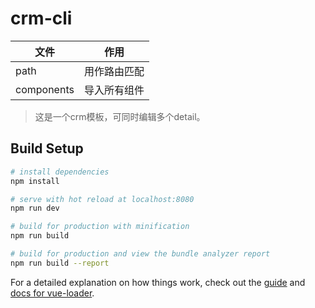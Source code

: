 # crm-cli

| 文件 | 作用 |
| ---- | ---- |
| path |用作路由匹配 |
| components | 导入所有组件 |

> 这是一个crm模板，可同时编辑多个detail。

## Build Setup

``` bash
# install dependencies
npm install

# serve with hot reload at localhost:8080
npm run dev

# build for production with minification
npm run build

# build for production and view the bundle analyzer report
npm run build --report
```

For a detailed explanation on how things work, check out the [guide](http://vuejs-templates.github.io/webpack/) and [docs for vue-loader](http://vuejs.github.io/vue-loader).
